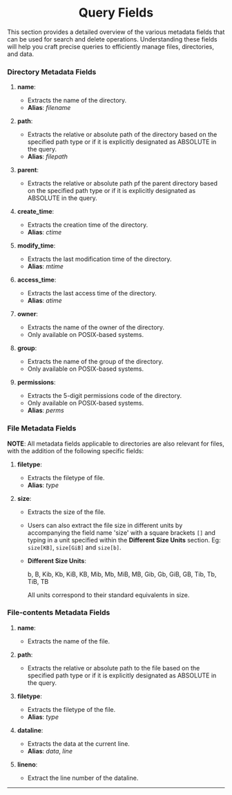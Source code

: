 <h1 align=center>Query Fields</h1>

This section provides a detailed overview of the various metadata fields that can be used for search and delete operations. Understanding these fields will help you craft precise queries to efficiently manage files, directories, and data.

### Directory Metadata Fields

1. **name**:
    - Extracts the name of the directory.
    - **Alias**: *filename*

2. **path**:
    - Extracts the relative or absolute path of the directory based on the specified path type or if it is explicitly designated as ABSOLUTE in the query.
    - **Alias**: *filepath*

3. **parent**:
    - Extracts the relative or absolute path pf the parent directory based on the specified path type or if it is explicitly designated as ABSOLUTE in the query.

4. **create_time**:
    - Extracts the creation time of the directory.
    - **Alias**: *ctime*

5. **modify_time**:
    - Extracts the last modification time of the directory.
    - **Alias**: *mtime*

6. **access_time**:
    - Extracts the last access time of the directory.
    - **Alias**: *atime*

7. **owner**:
    - Extracts the name of the owner of the directory.
    - Only available on POSIX-based systems.

8. **group**:
    - Extracts the name of the group of the directory.
    - Only available on POSIX-based systems.

9. **permissions**:
    - Extracts the 5-digit permissions code of the directory.
    - Only available on POSIX-based systems.
    - **Alias**: *perms*

### File Metadata Fields

**NOTE**: All metadata fields applicable to directories are also relevant for files, with the addition of the following specific fields:

1. **filetype**:
    - Extracts the filetype of file.
    - **Alias**: *type*

2. **size**:

    - Extracts the size of the file.

    - Users can also extract the file size in different units by accompanying the field name 'size' with a square brackets `[]` and typing in a unit specified within the **Different Size Units** section. Eg: `size[KB]`, `size[GiB]` and `size[b]`.

    - **Different Size Units**:

        b, B, Kib, Kb, KiB, KB, Mib, Mb, MiB, MB, Gib, Gb, GiB, GB, Tib, Tb, TiB, TB

        All units correspond to their standard equivalents in size.

### File-contents Metadata Fields

1. **name**:
    - Extracts the name of the file.

2. **path**:
    - Extracts the relative or absolute path to the file based on the specified path type or if it is explicitly designated as ABSOLUTE in the query.

3. **filetype**:
    - Extracts the filetype of the file.
    - **Alias**: *type*

4. **dataline**:
    - Extracts the data at the current line.
    - **Alias**: *data*, *line*

5. **lineno**:
    - Extract the line number of the dataline.

---
